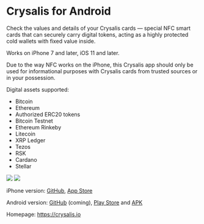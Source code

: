 # Crysalis for Android

Check the values and details of your Crysalis cards — special NFC smart cards that can securely carry digital tokens, acting as a highly protected cold wallets with fixed value inside.

Works on iPhone 7 and later, iOS 11 and later.

Due to the way NFC works on the iPhone, this Crysalis app should only be used for informational purposes with Crysalis cards from trusted sources or in your possession.

Digital assets supported:
* Bitcoin
* Ethereum
* Authorized ERC20 tokens
* Bitcoin Testnet
* Ethereum Rinkeby
* Litecoin
* XRP Ledger
* Tezos
* RSK
* Cardano
* Stellar

[<img src="https://upload.wikimedia.org/wikipedia/commons/0/0f/Available_on_the_App_Store_%28black%29_SVG.svg">](https://itunes.apple.com/app/crysalis/id1354868448)
[<img src="https://upload.wikimedia.org/wikipedia/commons/c/cd/Get_it_on_Google_play.svg">](https://play.google.com/store/apps/details?id=com.crysalis.wallet)

iPhone version: [GitHub](https://github.com/Synectify/crysalis-app-ios), [App Store](https://itunes.apple.com/app/crysalis/id1354868448)

Android version:
[GitHub](https://github.com/Synectify/crysalis-app-android) (coming), 
[Play Store](https://play.google.com/store/apps/details?id=com.crysalis.wallet)
and
[APK](https://crysalis.com/apk)

Homepage: https://crysalis.io
